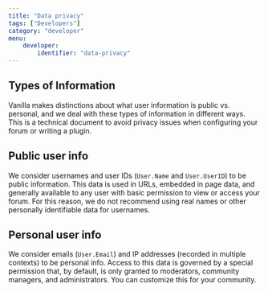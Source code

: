 ```yaml
---
title: "Data privacy"
tags: ["Developers"]
category: "developer"
menu:
    developer:
        identifier: "data-privacy"
---
```


## Types of Information

Vanilla makes distinctions about what user information is public vs. personal, and we deal with these types of information in different ways. This is a technical document to avoid privacy issues when configuring your forum or writing a plugin.

## Public user info

We consider usernames and user IDs (`User.Name` and `User.UserID`) to be public information. This data is used in URLs, embedded in page data, and generally available to any user with basic permission to view or access your forum. For this reason, we do not recommend using real names or other personally identifiable data for usernames.

## Personal user info

We consider emails (`User.Email`) and IP addresses (recorded in multiple contexts) to be personal info. Access to this data is governed by a special permission that, by default, is only granted to moderators, community managers, and administrators. You can customize this for your community.
